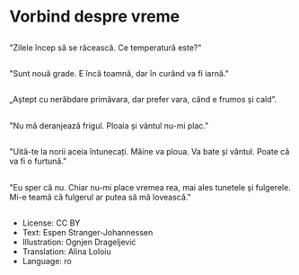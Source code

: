 # Vorbind despre vreme

##
"Zilele încep să se răcească. Ce temperatură este?"

##
"Sunt nouă grade. E încă toamnă, dar în curând va fi iarnă."

##
„Aștept cu nerăbdare primăvara, dar prefer vara, când e frumos și cald”.

##
"Nu mă deranjează frigul. Ploaia și vântul nu-mi plac."

##
"Uită-te la norii aceia întunecați. Mâine va ploua. Va bate și vântul. Poate că va fi o furtună."

##
"Eu sper că nu. Chiar nu-mi place vremea rea, mai ales tunetele și fulgerele. Mi-e teamă că fulgerul ar putea să mă lovească."

##
* License: CC BY
* Text: Espen Stranger-Johannessen
* Illustration: Ognjen Drageljević
* Translation: Alina Loloiu
* Language: ro
